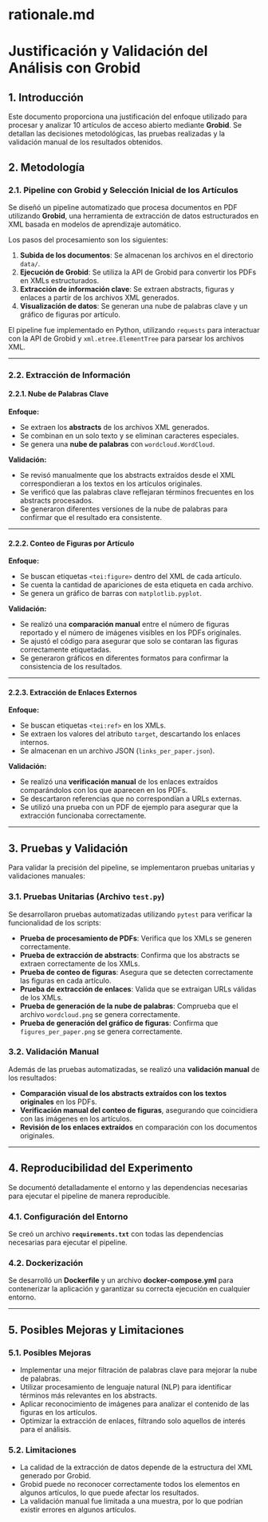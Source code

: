 # rationale.md

# **Justificación y Validación del Análisis con Grobid**  

## **1. Introducción**  
Este documento proporciona una justificación del enfoque utilizado para procesar y analizar 10 artículos de acceso abierto mediante **Grobid**. Se detallan las decisiones metodológicas, las pruebas realizadas y la validación manual de los resultados obtenidos.  

## **2. Metodología**  

### **2.1. Pipeline con Grobid y Selección Inicial de los Artículos**  
Se diseñó un pipeline automatizado que procesa documentos en PDF utilizando **Grobid**, una herramienta de extracción de datos estructurados en XML basada en modelos de aprendizaje automático.  

Los pasos del procesamiento son los siguientes:  
1. **Subida de los documentos**: Se almacenan los archivos en el directorio `data/`.  
2. **Ejecución de Grobid**: Se utiliza la API de Grobid para convertir los PDFs en XMLs estructurados.  
3. **Extracción de información clave**: Se extraen abstracts, figuras y enlaces a partir de los archivos XML generados.  
4. **Visualización de datos**: Se generan una nube de palabras clave y un gráfico de figuras por artículo.  

El pipeline fue implementado en Python, utilizando `requests` para interactuar con la API de Grobid y `xml.etree.ElementTree` para parsear los archivos XML.  

---

### **2.2. Extracción de Información**  

#### **2.2.1. Nube de Palabras Clave**  
**Enfoque:**  
- Se extraen los **abstracts** de los archivos XML generados.  
- Se combinan en un solo texto y se eliminan caracteres especiales.  
- Se genera una **nube de palabras** con `wordcloud.WordCloud`.  

**Validación:**  
- Se revisó manualmente que los abstracts extraídos desde el XML correspondieran a los textos en los artículos originales.  
- Se verificó que las palabras clave reflejaran términos frecuentes en los abstracts procesados.  
- Se generaron diferentes versiones de la nube de palabras para confirmar que el resultado era consistente.  

---

#### **2.2.2. Conteo de Figuras por Artículo**  
**Enfoque:**  
- Se buscan etiquetas `<tei:figure>` dentro del XML de cada artículo.  
- Se cuenta la cantidad de apariciones de esta etiqueta en cada archivo.  
- Se genera un gráfico de barras con `matplotlib.pyplot`.  

**Validación:**  
- Se realizó una **comparación manual** entre el número de figuras reportado y el número de imágenes visibles en los PDFs originales.  
- Se ajustó el código para asegurar que solo se contaran las figuras correctamente etiquetadas.  
- Se generaron gráficos en diferentes formatos para confirmar la consistencia de los resultados.  

---

#### **2.2.3. Extracción de Enlaces Externos**  
**Enfoque:**  
- Se buscan etiquetas `<tei:ref>` en los XMLs.  
- Se extraen los valores del atributo `target`, descartando los enlaces internos.  
- Se almacenan en un archivo JSON (`links_per_paper.json`).  

**Validación:**  
- Se realizó una **verificación manual** de los enlaces extraídos comparándolos con los que aparecen en los PDFs.  
- Se descartaron referencias que no correspondían a URLs externas.  
- Se utilizó una prueba con un PDF de ejemplo para asegurar que la extracción funcionaba correctamente.  

---

## **3. Pruebas y Validación**  

Para validar la precisión del pipeline, se implementaron pruebas unitarias y validaciones manuales:  

### **3.1. Pruebas Unitarias (Archivo `test.py`)**  
Se desarrollaron pruebas automatizadas utilizando `pytest` para verificar la funcionalidad de los scripts:  
- **Prueba de procesamiento de PDFs**: Verifica que los XMLs se generen correctamente.  
- **Prueba de extracción de abstracts**: Confirma que los abstracts se extraen correctamente de los XMLs.  
- **Prueba de conteo de figuras**: Asegura que se detecten correctamente las figuras en cada artículo.  
- **Prueba de extracción de enlaces**: Valida que se extraigan URLs válidas de los XMLs.  
- **Prueba de generación de la nube de palabras**: Comprueba que el archivo `wordcloud.png` se genera correctamente.  
- **Prueba de generación del gráfico de figuras**: Confirma que `figures_per_paper.png` se genera correctamente.  

### **3.2. Validación Manual**  
Además de las pruebas automatizadas, se realizó una **validación manual** de los resultados:  
- **Comparación visual de los abstracts extraídos con los textos originales** en los PDFs.  
- **Verificación manual del conteo de figuras**, asegurando que coincidiera con las imágenes en los artículos.  
- **Revisión de los enlaces extraídos** en comparación con los documentos originales.  

---

## **4. Reproducibilidad del Experimento**  

Se documentó detalladamente el entorno y las dependencias necesarias para ejecutar el pipeline de manera reproducible.  

### **4.1. Configuración del Entorno**  
Se creó un archivo **`requirements.txt`** con todas las dependencias necesarias para ejecutar el pipeline.  

### **4.2. Dockerización**  
Se desarrolló un **Dockerfile** y un archivo **docker-compose.yml** para contenerizar la aplicación y garantizar su correcta ejecución en cualquier entorno.  

---

## **5. Posibles Mejoras y Limitaciones**
### **5.1. Posibles Mejoras**

- Implementar una mejor filtración de palabras clave para mejorar la nube de palabras.
- Utilizar procesamiento de lenguaje natural (NLP) para identificar términos más relevantes en los abstracts.
- Aplicar reconocimiento de imágenes para analizar el contenido de las figuras en los artículos.
- Optimizar la extracción de enlaces, filtrando solo aquellos de interés para el análisis.

### **5.2. Limitaciones**

- La calidad de la extracción de datos depende de la estructura del XML generado por Grobid.
- Grobid puede no reconocer correctamente todos los elementos en algunos artículos, lo que puede afectar los resultados.
- La validación manual fue limitada a una muestra, por lo que podrían existir errores en algunos artículos.